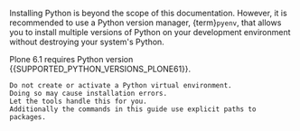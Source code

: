 Installing Python is beyond the scope of this documentation.
However, it is recommended to use a Python version manager, {term}`pyenv`, that allows you to install multiple versions of Python on your development environment without destroying your system's Python.

Plone 6.1 requires Python version {{SUPPORTED_PYTHON_VERSIONS_PLONE61}}.

```{warning}
Do not create or activate a Python virtual environment.
Doing so may cause installation errors.
Let the tools handle this for you.
Additionally the commands in this guide use explicit paths to packages.
```